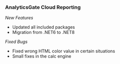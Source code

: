 ### AnalyticsGate Cloud Reporting

*New Features*
- Updated all included packages
- Migration from .NET6 to .NET8

*Fixed Bugs*
- Fixed wrong HTML color value in certain situations
- Small fixes in the calc engine
